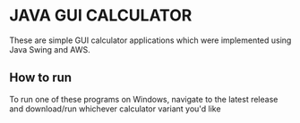 # JAVA GUI CALCULATOR
These are simple GUI calculator applications which were implemented using Java Swing and AWS.

## How to run
To run one of these programs on Windows, navigate to the latest release and download/run whichever calculator variant you'd like
